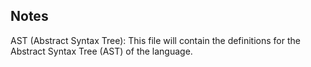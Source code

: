 ## Notes

AST (Abstract Syntax Tree): This file will contain the definitions for the Abstract Syntax Tree (AST) of the language.